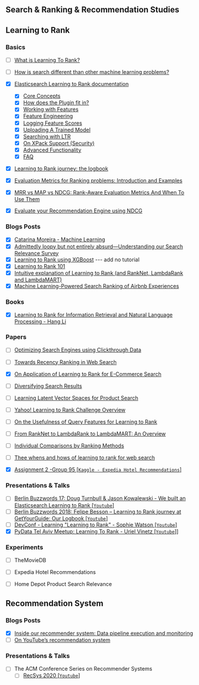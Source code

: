 ## Search & Ranking & Recommendation Studies

## Learning to Rank

### Basics
- [ ] [What is Learning To Rank?](https://opensourceconnections.com/blog/2017/02/24/what-is-learning-to-rank/)
- [ ] [How is search different than other machine learning problems?](https://opensourceconnections.com/blog/2017/08/03/search-as-machine-learning-prob/)
- [x] [Elasticsearch Learning to Rank documentation](https://elasticsearch-learning-to-rank.readthedocs.io/en/latest/index.html)
    - [x] [Core Concepts](https://elasticsearch-learning-to-rank.readthedocs.io/en/latest/core-concepts.html)
    - [x] [How does the Plugin fit in?](https://elasticsearch-learning-to-rank.readthedocs.io/en/latest/fits-in.html)
    - [x] [Working with Features](https://elasticsearch-learning-to-rank.readthedocs.io/en/latest/building-features.html)
    - [x] [Feature Engineering](https://elasticsearch-learning-to-rank.readthedocs.io/en/latest/feature-engineering.html)
    - [x] [Logging Feature Scores](https://elasticsearch-learning-to-rank.readthedocs.io/en/latest/logging-features.html)
    - [x] [Uploading A Trained Model](https://elasticsearch-learning-to-rank.readthedocs.io/en/latest/training-models.html)
    - [x] [Searching with LTR](https://elasticsearch-learning-to-rank.readthedocs.io/en/latest/searching-with-your-model.html)
    - [x] [On XPack Support (Security)](https://elasticsearch-learning-to-rank.readthedocs.io/en/latest/x-pack.html)
    - [x] [Advanced Functionality](https://elasticsearch-learning-to-rank.readthedocs.io/en/latest/advanced-functionality.html)
    - [x] [FAQ](https://elasticsearch-learning-to-rank.readthedocs.io/en/latest/faq.html)
- [x] [Learning to Rank journey: the logbook](https://inside.getyourguide.com/blog/2018/9/21/relevant/learning-to-rank-journey-the-logbook)
- [x] [Evaluation Metrics for Ranking problems: Introduction and Examples](https://queirozf.com/entries/evaluation-metrics-for-ranking-problems-introduction-and-examples)
- [x] [MRR vs MAP vs NDCG: Rank-Aware Evaluation Metrics And When To Use Them](https://medium.com/swlh/rank-aware-recsys-evaluation-metrics-5191bba16832)
- [x] [Evaluate your Recommendation Engine using NDCG](https://towardsdatascience.com/evaluate-your-recommendation-engine-using-ndcg-759a851452d1)


### Blogs Posts
- [x] [Catarina Moreira - Machine Learning](http://web.ist.utl.pt/~catarina.p.moreira/machine_learning.html#LambdaMART)
- [x] [Admittedly loopy but not entirely absurd—Understanding our Search Relevance Survey](https://diff.wikimedia.org/2017/09/19/search-relevance-survey/)
- [x] [Learning to Rank using XGBoost](https://medium.com/predictly-on-tech/learning-to-rank-using-xgboost-83de0166229d) --- add no tutorial
- [x] [Learning to Rank 101](https://medium.com/@purbon/learning-to-rank-101-5755f2797a3a)
- [x] [Intuitive explanation of Learning to Rank (and RankNet, LambdaRank and LambdaMART)](https://medium.com/@nikhilbd/intuitive-explanation-of-learning-to-rank-and-ranknet-lambdarank-and-lambdamart-fe1e17fac418)
- [x] [Machine Learning-Powered Search Ranking of Airbnb Experiences](https://medium.com/airbnb-engineering/machine-learning-powered-search-ranking-of-airbnb-experiences-110b4b1a0789)

### Books
- [x] [Learning to Rank for Information Retrieval and Natural Language Processing - Hang Li](https://www.iro.umontreal.ca/~nie/IFT6255/Books/Learning-to-rank.pdf)


### Papers
- [ ] [Optimizing Search Engines using Clickthrough Data](https://www.cs.cornell.edu/people/tj/publications/joachims_02c.pdf)
- [ ] [Towards Recency Ranking in Web Search](http://www.wsdm-conference.org/2010/proceedings/docs/p11.pdf)
- [X] [On Application of Learning to Rank for E-Commerce Search](https://arxiv.org/pdf/1903.04263.pdf)
- [ ] [Diversifying Search Results](microsoft.com/en-us/research/wp-content/uploads/2009/02/diversifying-wsdm09.pdf)
- [ ] [Learning Latent Vector Spaces for Product Search](https://arxiv.org/pdf/1608.07253.pdf)
- [ ] [Yahoo! Learning to Rank Challenge Overview](http://proceedings.mlr.press/v14/chapelle11a/chapelle11a.pdf)
- [ ] [On the Usefulness of Query Features for Learning to Rank
](http://citeseerx.ist.psu.edu/viewdoc/download?doi=10.1.1.255.6225&rep=rep1&type=pdf)
- [ ] [From RankNet to LambdaRank to LambdaMART: An Overview](https://www.microsoft.com/en-us/research/wp-content/uploads/2016/02/MSR-TR-2010-82.pdf)
- [ ] [Individual Comparisons by Ranking Methods](https://sci2s.ugr.es/keel/pdf/algorithm/articulo/wilcoxon1945.pdf)
- [ ] [Thee whens and hows of learning to rank for web search](https://citeseerx.ist.psu.edu/viewdoc/download?doi=10.1.1.298.5217&rep=rep1&type=pdf)
- [x] [Assignment 2 -Group 95 [`Kaggle - Expedia Hotel Recommendations`]](https://static.abijith.net/DMT.pdf)


### Presentations & Talks
- [ ] [Berlin Buzzwords 17: Doug Turnbull & Jason Kowalewski - We built an Elasticsearch Learning to Rank [`Youtube`]](https://www.youtube.com/watch?v=JqqtWfZQUTU&list=PLq-odUc2x7i-9Nijx-WfoRMoAfHC9XzTt&index=6&ab_channel=PlainSchwarz)
- [ ] [Berlin Buzzwords 2018: Felipe Besson – Learning to Rank journey at GetYourGuide: Our Logbook [`Youtube`]](https://www.youtube.com/watch?v=bZ3Z_rD2q1E&ab_channel=PlainSchwarz)
- [ ] [DevConf - Learning "Learning to Rank" - Sophie Watson [`Youtube`]](https://www.youtube.com/watch?v=7teudGhdnqo&ab_channel=DevConf)
- [X] [PyData Tel Aviv Meetup: Learning To Rank - Uriel Vinetz [`Youtube`]](https://www.youtube.com/watch?v=_GDuUwhvCK0&ab_channel=PyData)]

### Experiments
- [ ] TheMovieDB
- [ ] Expedia Hotel Recommendations
- [ ] Home Depot Product Search Relevance


## Recommendation System

### Blogs Posts
- [x] [Inside our recommender system: Data pipeline execution and monitoring](https://inside.getyourguide.com/blog/2020/7/8/recommender-systems-pipeline-monitoring-getyourguide)
- [ ] [On YouTube’s recommendation system](https://blog.youtube/inside-youtube/on-youtubes-recommendation-system/)

### Presentations & Talks
- [ ] The ACM Conference Series on Recommender Systems
    - [ ] [RecSys 2020 [`Youtube`]](https://www.youtube.com/watch?v=Xm0uUu3RZDM&list=PLaZufLfJumb-cVIEsyg4CFocuq4WsvjED&ab_channel=ACMRecSys)